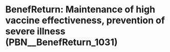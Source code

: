 # BenefReturn: __Maintenance of high vaccine effectiveness, prevention of severe illness__ (PBN__BenefReturn_1031)

